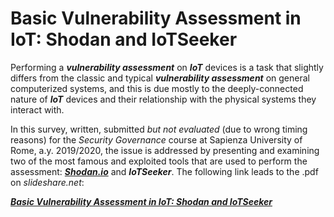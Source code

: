 # Basic Vulnerability Assessment in IoT: Shodan and IoTSeeker

Performing a ***vulnerability assessment*** on ***IoT*** devices is a task that slightly differs from the classic and typical
***vulnerability assessment*** on general computerized systems, and this is due mostly to the deeply-connected nature of
***IoT*** devices and their relationship with the physical systems they interact with.

In this survey, written, submitted _but not evaluated_ (due to wrong timing reasons) for the _Security Governance_ course at Sapienza University of Rome, a.y. 2019/2020, the issue is addressed by presenting and examining two of the most famous and exploited tools that are used to perform the assessment: [***Shodan.io***](https://shodan.io) and ***IoTSeeker***.
The following link leads to the .pdf on _slideshare.net_:

[***Basic Vulnerability Assessment in IoT: Shodan and IoTSeeker***](https://www.slideshare.net/secret/yPVbLS2zRtfDTH)
